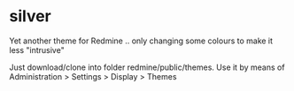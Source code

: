 # silver
Yet another theme for Redmine .. only changing some colours to make it less "intrusive"

Just download/clone into folder redmine/public/themes. 
Use it by means of Administration > Settings > Display > Themes
